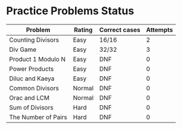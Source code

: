 # Practice Problems Status
Problem|Rating|Correct cases|Attempts
-|-|-|-
Counting Divisors|Easy|16/16|2
Div Game|Easy|32/32|3
Product 1 Modulo N|Easy|DNF|0
Power Products|Easy|DNF|0
Diluc and Kaeya|Easy|DNF|0
Common Divisors|Normal|DNF|0
Orac and LCM|Normal|DNF|0
Sum of Divisors|Hard|DNF|0
The Number of Pairs|Hard|DNF|0
